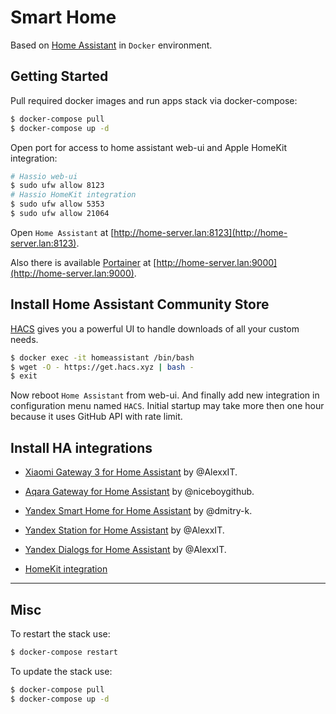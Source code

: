 # Smart Home

Based on [Home Assistant](https://www.home-assistant.io/) in `Docker` environment.

## Getting Started

Pull required docker images and run apps stack via docker-compose:

```bash
$ docker-compose pull
$ docker-compose up -d
```

Open port for access to home assistant web-ui and Apple HomeKit integration:

```bash
# Hassio web-ui
$ sudo ufw allow 8123
# Hassio HomeKit integration 
$ sudo ufw allow 5353
$ sudo ufw allow 21064
```

Open `Home Assistant` at [http://home-server.lan:8123](http://home-server.lan:8123).

Also there is available [Portainer](https://github.com/portainer/portainer) 
at [http://home-server.lan:9000](http://home-server.lan:9000).

## Install Home Assistant Community Store

[HACS](https://hacs.xyz/) gives you a powerful UI to handle downloads of all your custom needs.

```bash
$ docker exec -it homeassistant /bin/bash
$ wget -O - https://get.hacs.xyz | bash -
$ exit
```

Now reboot `Home Assistant` from web-ui.
And finally add new integration in configuration menu named `HACS`.
Initial startup may take more then one hour because it uses GitHub API with rate limit.

## Install HA integrations

* [Xiaomi Gateway 3 for Home Assistant](https://github.com/AlexxIT/XiaomiGateway3) by @AlexxIT.

* [Aqara Gateway for Home Assistant](https://github.com/niceboygithub/AqaraGateway) by @niceboygithub.

* [Yandex Smart Home for Home Assistant](https://github.com/dmitry-k/yandex_smart_home) by @dmitry-k.

* [Yandex Station for Home Assistant](https://github.com/AlexxIT/YandexStation) by @AlexxIT.

* [Yandex Dialogs for Home Assistant](https://github.com/AlexxIT/YandexDialogs) by @AlexxIT.

* [HomeKit integration](https://www.home-assistant.io/integrations/homekit/)

---

## Misc

To restart the stack use:

```bash
$ docker-compose restart
```

To update the stack use:

```bash
$ docker-compose pull
$ docker-compose up -d
```
